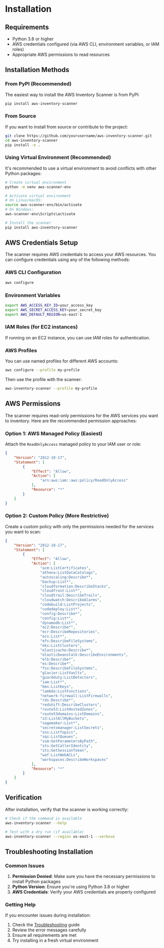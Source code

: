 # Installation

## Requirements

* Python 3.8 or higher
* AWS credentials configured (via AWS CLI, environment variables, or IAM roles)
* Appropriate AWS permissions to read resources

## Installation Methods

### From PyPI (Recommended)

The easiest way to install the AWS Inventory Scanner is from PyPI:

```bash
pip install aws-inventory-scanner
```

### From Source

If you want to install from source or contribute to the project:

```bash
git clone https://github.com/yourusername/aws-inventory-scanner.git
cd aws-inventory-scanner
pip install -e .
```

### Using Virtual Environment (Recommended)

It's recommended to use a virtual environment to avoid conflicts with other Python packages:

```bash
# Create virtual environment
python -m venv aws-scanner-env

# Activate virtual environment
# On Linux/macOS:
source aws-scanner-env/bin/activate
# On Windows:
aws-scanner-env\Scripts\activate

# Install the scanner
pip install aws-inventory-scanner
```

## AWS Credentials Setup

The scanner requires AWS credentials to access your AWS resources. You can configure credentials using any of the following methods:

### AWS CLI Configuration

```bash
aws configure
```

### Environment Variables

```bash
export AWS_ACCESS_KEY_ID=your_access_key
export AWS_SECRET_ACCESS_KEY=your_secret_key
export AWS_DEFAULT_REGION=us-east-1
```

### IAM Roles (for EC2 instances)

If running on an EC2 instance, you can use IAM roles for authentication.

### AWS Profiles

You can use named profiles for different AWS accounts:

```bash
aws configure --profile my-profile
```

Then use the profile with the scanner:

```bash
aws-inventory-scanner --profile my-profile
```

## AWS Permissions

The scanner requires read-only permissions for the AWS services you want to inventory. Here are the recommended permission approaches:

### Option 1: AWS Managed Policy (Easiest)

Attach the `ReadOnlyAccess` managed policy to your IAM user or role:

```json
{
    "Version": "2012-10-17",
    "Statement": [
        {
            "Effect": "Allow",
            "Action": [
                "arn:aws:iam::aws:policy/ReadOnlyAccess"
            ],
            "Resource": "*"
        }
    ]
}
```

### Option 2: Custom Policy (More Restrictive)

Create a custom policy with only the permissions needed for the services you want to scan:

```json
{
    "Version": "2012-10-17",
    "Statement": [
        {
            "Effect": "Allow",
            "Action": [
                "acm:ListCertificates",
                "athena:ListDataCatalogs",
                "autoscaling:Describe*",
                "backup:List*",
                "cloudformation:DescribeStacks",
                "cloudfront:List*",
                "cloudtrail:DescribeTrails",
                "cloudwatch:DescribeAlarms",
                "codebuild:ListProjects",
                "codedeploy:List*",
                "config:Describe*",
                "config:List*",
                "dynamodb:List*",
                "ec2:Describe*",
                "ecr:DescribeRepositories",
                "ecs:List*",
                "efs:DescribeFileSystems",
                "eks:ListClusters",
                "elasticache:Describe*",
                "elasticbeanstalk:DescribeEnvironments",
                "elb:Describe*",
                "es:Describe*",
                "fsx:DescribeFileSystems",
                "glacier:ListVaults",
                "guardduty:ListDetectors",
                "iam:List*",
                "kms:ListKeys",
                "lambda:ListFunctions",
                "network-firewall:ListFirewalls",
                "rds:Describe*",
                "redshift:DescribeClusters",
                "route53:ListHostedZones",
                "route53domains:ListDomains",
                "s3:ListAllMyBuckets",
                "sagemaker:List*",
                "secretsmanager:ListSecrets",
                "sns:ListTopics",
                "sqs:ListQueues",
                "ssm:GetParametersByPath",
                "sts:GetCallerIdentity",
                "sts:GetSessionToken",
                "waf:ListWebACLs",
                "workspaces:DescribeWorkspaces"
            ],
            "Resource": "*"
        }
    ]
}
```

## Verification

After installation, verify that the scanner is working correctly:

```bash
# Check if the command is available
aws-inventory-scanner --help

# Test with a dry run (if available)
aws-inventory-scanner --region us-east-1 --verbose
```

## Troubleshooting Installation

### Common Issues

1. **Permission Denied**: Make sure you have the necessary permissions to install Python packages
2. **Python Version**: Ensure you're using Python 3.8 or higher
3. **AWS Credentials**: Verify your AWS credentials are properly configured

### Getting Help

If you encounter issues during installation:

1. Check the [Troubleshooting](troubleshooting.md) guide
2. Review the error messages carefully
3. Ensure all requirements are met
4. Try installing in a fresh virtual environment
